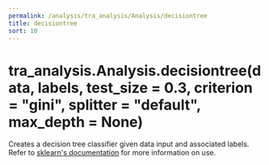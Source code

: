 ```yaml
---
permalink: /analysis/tra_analysis/Analysis/decisiontree
title: decisiontree
sort: 10
---
```


# tra_analysis.Analysis.decisiontree(data, labels, test_size = 0.3, criterion = "gini", splitter = "default", max_depth = None)

Creates a decision tree classifier given data input and associated labels. Refer to [sklearn's documentation](https://scikit-learn.org/stable/modules/tree.html) for more information on use.